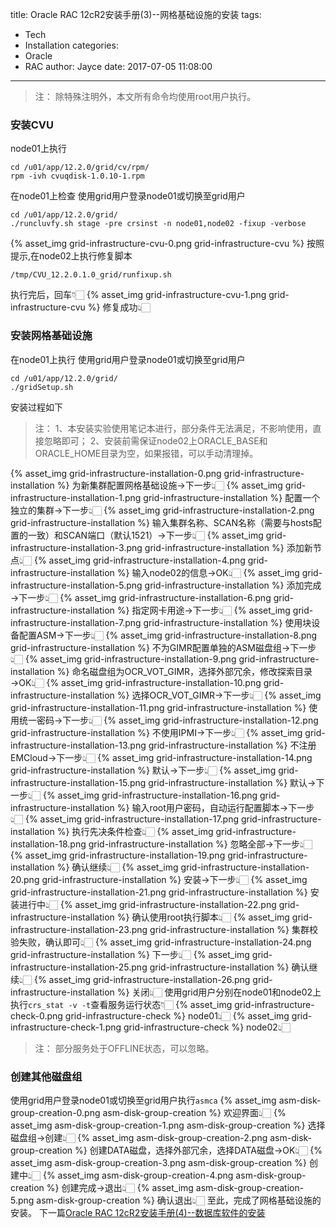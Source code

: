 title: Oracle RAC 12cR2安装手册(3)--网格基础设施的安装
tags:
  - Tech
  - Installation
categories:
  - Oracle
  - RAC
author: Jayce
date: 2017-07-05 11:08:00
---
> 注：
> 除特殊注明外，本文所有命令均使用root用户执行。

### 安装CVU
node01上执行
```
cd /u01/app/12.2.0/grid/cv/rpm/
rpm -ivh cvuqdisk-1.0.10-1.rpm
```
在node01上检查
使用grid用户登录node01或切换至grid用户
```
cd /u01/app/12.2.0/grid/
./runcluvfy.sh stage -pre crsinst -n node01,node02 -fixup -verbose
```
{% asset_img grid-infrastructure-cvu-0.png grid-infrastructure-cvu %}
按照提示,在node02上执行修复脚本
```
/tmp/CVU_12.2.0.1.0_grid/runfixup.sh
```
执行完后，回车👇🏻
{% asset_img grid-infrastructure-cvu-1.png grid-infrastructure-cvu %}
修复成功👆🏻
### 安装网格基础设施
在node01上执行
使用grid用户登录node01或切换至grid用户
```
cd /u01/app/12.2.0/grid/
./gridSetup.sh
```
安装过程如下
> 注：
> 1、本安装实验使用笔记本进行，部分条件无法满足，不影响使用，直接忽略即可；
> 2、安装前需保证node02上ORACLE_BASE和ORACLE_HOME目录为空，如果报错，可以手动清理掉。

{% asset_img grid-infrastructure-installation-0.png grid-infrastructure-installation %}
为新集群配置网格基础设施→下一步👆🏻
{% asset_img grid-infrastructure-installation-1.png grid-infrastructure-installation %}
配置一个独立的集群→下一步👆🏻
{% asset_img grid-infrastructure-installation-2.png grid-infrastructure-installation %}
输入集群名称、SCAN名称（需要与hosts配置的一致）和SCAN端口（默认1521）→下一步👆🏻
{% asset_img grid-infrastructure-installation-3.png grid-infrastructure-installation %}
添加新节点👆🏻
{% asset_img grid-infrastructure-installation-4.png grid-infrastructure-installation %}
输入node02的信息→OK👆🏻
{% asset_img grid-infrastructure-installation-5.png grid-infrastructure-installation %}
添加完成→下一步👆🏻
{% asset_img grid-infrastructure-installation-6.png grid-infrastructure-installation %}
指定网卡用途→下一步👆🏻
{% asset_img grid-infrastructure-installation-7.png grid-infrastructure-installation %}
使用块设备配置ASM→下一步👆🏻
{% asset_img grid-infrastructure-installation-8.png grid-infrastructure-installation %}
不为GIMR配置单独的ASM磁盘组→下一步👆🏻
{% asset_img grid-infrastructure-installation-9.png grid-infrastructure-installation %}
命名磁盘组为OCR_VOT_GIMR，选择外部冗余，修改探索目录→OK👆🏻
{% asset_img grid-infrastructure-installation-10.png grid-infrastructure-installation %}
选择OCR_VOT_GIMR→下一步👆🏻
{% asset_img grid-infrastructure-installation-11.png grid-infrastructure-installation %}
使用统一密码→下一步👆🏻
{% asset_img grid-infrastructure-installation-12.png grid-infrastructure-installation %}
不使用IPMI→下一步👆🏻
{% asset_img grid-infrastructure-installation-13.png grid-infrastructure-installation %}
不注册EMCloud→下一步👆🏻
{% asset_img grid-infrastructure-installation-14.png grid-infrastructure-installation %}
默认→下一步👆🏻
{% asset_img grid-infrastructure-installation-15.png grid-infrastructure-installation %}
默认→下一步👆🏻
{% asset_img grid-infrastructure-installation-16.png grid-infrastructure-installation %}
输入root用户密码，自动运行配置脚本→下一步👆🏻
{% asset_img grid-infrastructure-installation-17.png grid-infrastructure-installation %}
执行先决条件检查👆🏻
{% asset_img grid-infrastructure-installation-18.png grid-infrastructure-installation %}
忽略全部→下一步👆🏻
{% asset_img grid-infrastructure-installation-19.png grid-infrastructure-installation %}
确认继续👆🏻
{% asset_img grid-infrastructure-installation-20.png grid-infrastructure-installation %}
安装→下一步👆🏻
{% asset_img grid-infrastructure-installation-21.png grid-infrastructure-installation %}
安装进行中👆🏻
{% asset_img grid-infrastructure-installation-22.png grid-infrastructure-installation %}
确认使用root执行脚本👆🏻
{% asset_img grid-infrastructure-installation-23.png grid-infrastructure-installation %}
集群校验失败，确认即可👆🏻
{% asset_img grid-infrastructure-installation-24.png grid-infrastructure-installation %}
下一步👆🏻
{% asset_img grid-infrastructure-installation-25.png grid-infrastructure-installation %}
确认继续👆🏻
{% asset_img grid-infrastructure-installation-26.png grid-infrastructure-installation %}
关闭👆🏻
使用grid用户分别在node01和node02上执行`crs_stat -v -t`查看服务运行状态👇🏻
{% asset_img grid-infrastructure-check-0.png grid-infrastructure-check %}
node01👆🏻
{% asset_img grid-infrastructure-check-1.png grid-infrastructure-check %}
node02👆🏻
> 注：
    部分服务处于OFFLINE状态，可以忽略。

### 创建其他磁盘组
使用grid用户登录node01或切换至grid用户执行`asmca`
{% asset_img asm-disk-group-creation-0.png asm-disk-group-creation %}
欢迎界面👆🏻
{% asset_img asm-disk-group-creation-1.png asm-disk-group-creation %}
选择磁盘组→创建👆🏻
{% asset_img asm-disk-group-creation-2.png asm-disk-group-creation %}
创建DATA磁盘，选择外部冗余，选择DATA磁盘→OK👆🏻
{% asset_img asm-disk-group-creation-3.png asm-disk-group-creation %}
创建中👆🏻
{% asset_img asm-disk-group-creation-4.png asm-disk-group-creation %}
创建完成→退出👆🏻
{% asset_img asm-disk-group-creation-5.png asm-disk-group-creation %}
确认退出👆🏻
至此，完成了网格基础设施的安装。
下一篇[Oracle RAC 12cR2安装手册(4)--数据库软件的安装](../../../07/07/Oracle-RAC-12cR2安装手册-4-数据库软件的安装/)
